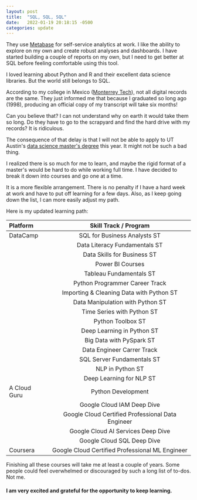 ```yaml
---
layout: post
title:  "SQL, SQL, SQL"
date:   2022-01-19 20:18:15 -0500
categories: update
---
```


They use [Metabase][mb] for self-service analytics at work. I like the ability to explore on my own and create robust analyses and dashboards. I have started building a couple of reports on my own, but I need to get better at SQL before feeling comfortable using this tool.

I loved learning about Python and R and their excellent data science libraries. But the world still belongs to SQL. 

According to my college in Mexico ([Monterrey Tech][itesm]), not all digital records are the same. They just informed me that because I graduated so long ago (1998), producing an official copy of my transcript will take six months! 

Can you believe that? I can not understand why on earth it would take them so long. Do they have to go to the scrapyard and find the hard drive with my records? It is ridiculous.

The consequence of that delay is that I will not be able to apply to UT Austin's [data science master's degree][ut] this year. It might not be such a bad thing. 

I realized there is so much for me to learn, and maybe the rigid format of a master's would be hard to do while working full time. I have decided to break it down into courses and go one at a time. 

It is a more flexible arrangement. There is no penalty if I have a hard week at work and have to put off learning for a few days. Also, as I keep going down the list, I can more easily adjust my path.

Here is my updated learning path:

|Platform| Skill Track / Program |
|:---|:---:|
| DataCamp | SQL for Business Analysts ST |
| | Data Literacy Fundamentals ST |
| | Data Skills for Business ST |
| | Power BI Courses |
| | Tableau Fundamentals ST |
| | Python Programmer Career Track |
| | Importing & Cleaning Data with Python ST |
| | Data Manipulation with Python ST |
| | Time Series with Python ST |
| | Python Toolbox ST |
| | Deep Learning in Python ST |
| | Big Data with PySpark ST |
| | Data Engineer Carrer Track |
| | SQL Server Fundamentals ST |
| | NLP in Python ST |
| | Deep Learning for NLP ST |
| A Cloud Guru | Python Development |
| | Google Cloud IAM Deep Dive |
| | Google Cloud Certified Professional Data Engineer |
| | Google Cloud AI Services Deep Dive |
| | Google Cloud SQL Deep Dive |
| Coursera | Google Cloud Certified Professional ML Engineer|

Finishing all these courses will take me at least a couple of years. Some people could feel overwhelmed or discouraged by such a long list of to-dos. Not me. 

#### I am  very excited and grateful for the opportunity to keep learning.

[itesm]: https://tec.mx/en
[mb]: https://www.metabase.com
[ut]: https://ms-datascience.utexas.edu